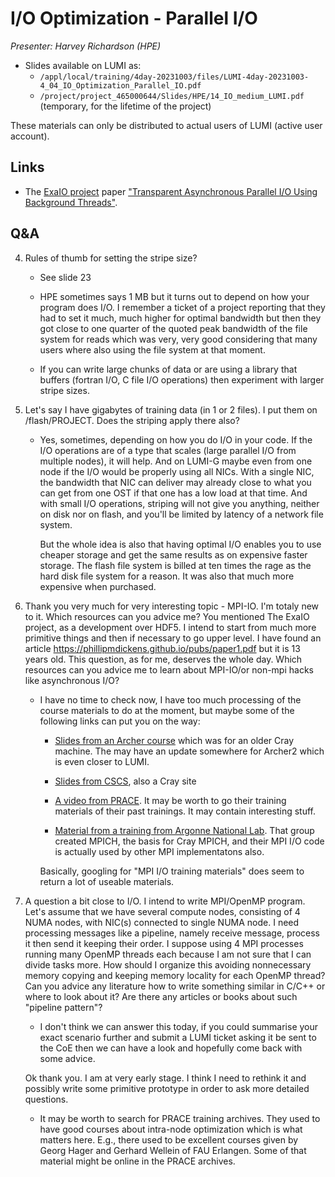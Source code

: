 # I/O Optimization - Parallel I/O

*Presenter: Harvey Richardson (HPE)*

<!--
Course materials will be provided during and after the course.
-->

-   Slides available on LUMI as:
    -   `/appl/local/training/4day-20231003/files/LUMI-4day-20231003-4_04_IO_Optimization_Parallel_IO.pdf`
    -   `/project/project_465000644/Slides/HPE/14_IO_medium_LUMI.pdf` (temporary, for the lifetime of the project)
<!--
-   Recording available on LUMI as:
    `/appl/local/training/4day-20231003/recordings/4_04_IO_Optimization_Parallel_IO.mp4`
-->

These materials can only be distributed to actual users of LUMI (active user account).


## Links

-   The [ExaIO project](https://www.exascaleproject.org/research-project/exaio/) paper
    ["Transparent Asynchronous Parallel I/O Using Background Threads"](https://doi.org/10.1109/TPDS.2021.3090322).


## Q&A

4.  Rules of thumb for setting the stripe size?

    -   See slide 23

    -   HPE sometimes says 1 MB but it turns out to depend on how your program does I/O. I remember a ticket of a project reporting that they had to set it much, much higher for optimal bandwidth but then they got close to one quarter of the quoted peak bandwidth of the file system for reads which was very, very good considering that many users where also using the file system at that moment.

    - If you can write large chunks of data or are using a library that buffers (fortran I/O, C file I/O operations) then experiment with larger stripe sizes.

5. Let's say I have gigabytes of training data (in 1 or 2 files). I put them on /flash/PROJECT. Does the striping apply there also?

    -    Yes, sometimes, depending on how you do I/O in your code. If the I/O operations are of a type that scales (large parallel I/O from multiple nodes), it will help. And on LUMI-G maybe even from one node if the I/O would be properly using all NICs. With a single NIC, the bandwidth that NIC can deliver may already close to what you can get from one OST if that one has a low load at that time. And with small I/O operations, striping will not give you anything, neither on disk nor on flash, and you'll be limited by latency of a network file system.
      
         But the whole idea is also that having optimal I/O enables you to use cheaper storage and get the same results as on expensive faster storage. The flash file system is billed at ten times the rage as the hard disk file system for a reason. It was also that much more expensive when purchased.

7. Thank you very much for very interesting topic - MPI-IO. I'm totaly new to it. Which resources can you advice me? You mentioned The ExaIO project, as a development over HDF5. I intend to start from much more primitive things and then if necessary to go upper level. I have found an article https://phillipmdickens.github.io/pubs/paper1.pdf but it is 13 years old. This question, as for me, deserves the whole day. Which resources can you advice me to learn about MPI-IO/or non-mpi hacks like asynchronous I/O?

    -   I have no time to check now, I have too much processing of the course materials to do at the moment, but maybe some of the following links can put you on the way:

        -   [Slides from an Archer course](http://www.archer.ac.uk/training/course-material/2017/09/advMPI-soton/Slides/L05-MPI-IO.pdf) which was for an older Cray machine. The may have an update somewhere for Archer2 which is even closer to LUMI.

        -   [Slides from CSCS](https://www.cscs.ch/fileadmin/user_upload/contents_publications/tutorials/fast_parallel_IO/MPI-IO_NS.pdf), also a Cray site

        -   [A video from PRACE](https://materials.prace-ri.eu/295/). It may be worth to go their training materials of their past trainings. It may contain interesting stuff.

        -   [Material from a training from Argonne National Lab](https://extremecomputingtraining.anl.gov/wp-content/uploads/sites/96/2022/11/ATPESC-2022-Track-3-Talk-7-Latham-mpiio.pdf). That group created MPICH, the basis for Cray MPICH, and their MPI I/O code is actually used by other MPI implementatons also.

        Basically, googling for "MPI I/O training materials" does seem to return a lot of useable materials.

8.  A question a bit close to I/O. I intend to write MPI/OpenMP program. Let's assume that we have several compute nodes, consisting of 4 NUMA nodes,  with NIC(s) connected to single NUMA node. I need processing messages like a pipeline, namely receive message, process it then send it keeping their order. I suppose using 4 MPI processes running many OpenMP threads each because I am not sure that I can divide tasks more. How should I organize this avoiding nonnecessary memory copying and keeping memory locality for each OpenMP thread? Can you advice any literature how to write something similar in C/C++ or where to look about it? Are there any articles or books about such "pipeline pattern"?

    - I don't think we can answer this today, if you could summarise your exact scenario further and submit a LUMI ticket asking it be sent to the CoE then we can have a look and hopefully come back with some advice.
   
    Ok thank you. I am at very early stage. I think I need to rethink it and possibly write some primitive prototype in order to ask more detailed questions.
   
    -   It may be worth to search for PRACE training archives. They used to have good courses about intra-node optimization which is what matters here. E.g., there used to be excellent courses given by Georg Hager and Gerhard Wellein of FAU Erlangen. Some of that material might be online in the PRACE archives.



